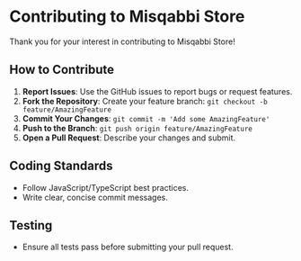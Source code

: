 # Contributing to Misqabbi Store

Thank you for your interest in contributing to Misqabbi Store!

## How to Contribute
1. **Report Issues**: Use the GitHub issues to report bugs or request features.
2. **Fork the Repository**: Create your feature branch: `git checkout -b feature/AmazingFeature`
3. **Commit Your Changes**: `git commit -m 'Add some AmazingFeature'`
4. **Push to the Branch**: `git push origin feature/AmazingFeature`
5. **Open a Pull Request**: Describe your changes and submit.

## Coding Standards
- Follow JavaScript/TypeScript best practices.
- Write clear, concise commit messages.

## Testing
- Ensure all tests pass before submitting your pull request.
